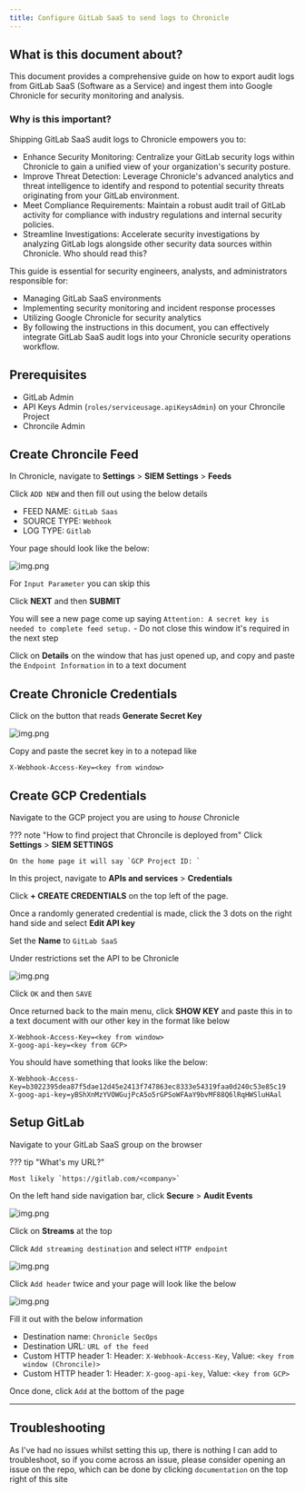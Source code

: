 ```yaml
---
title: Configure GitLab SaaS to send logs to Chronicle
---
```


## What is this document about?

This document provides a comprehensive guide on how to export audit logs from GitLab SaaS (Software as a Service) and ingest them into Google Chronicle for security monitoring and analysis.

### Why is this important?

Shipping GitLab SaaS audit logs to Chronicle empowers you to:

* Enhance Security Monitoring: Centralize your GitLab security logs within Chronicle to gain a unified view of your organization's security posture.
* Improve Threat Detection: Leverage Chronicle's advanced analytics and threat intelligence to identify and respond to potential security threats originating from your GitLab environment.
* Meet Compliance Requirements: Maintain a robust audit trail of GitLab activity for compliance with industry regulations and internal security policies.
* Streamline Investigations: Accelerate security investigations by analyzing GitLab logs alongside other security data sources within Chronicle.
Who should read this?

This guide is essential for security engineers, analysts, and administrators responsible for:

* Managing GitLab SaaS environments
* Implementing security monitoring and incident response processes
* Utilizing Google Chronicle for security analytics
* By following the instructions in this document, you can effectively integrate GitLab SaaS audit logs into your Chronicle security operations workflow.

## Prerequisites

* GitLab Admin
* API Keys Admin (`roles/serviceusage.apiKeysAdmin`) on your Chroncile Project
* Chroncile Admin

## Create Chroncile Feed

In Chronicle, navigate to **Settings** > **SIEM Settings** > **Feeds**

Click `ADD NEW` and then fill out using the below details

* FEED NAME: `GitLab Saas`
* SOURCE TYPE: `Webhook`
* LOG TYPE: `Gitlab`

Your page should look like the below:

![img.png](../../../assets/chronicle-gitlab-saas-set-properties.png)

For `Input Parameter` you can skip this

Click **NEXT** and then **SUBMIT**

You will see a new page come up saying `Attention: A secret key is needed to complete feed setup.` - Do not close this window
it's required in the next step

Click on **Details** on the window that has just opened up, and copy and paste the `Endpoint Information` in to a text document

## Create Chronicle Credentials

Click on the button that reads **Generate Secret Key**

![img.png](../../../assets/chronicle-gitlab-saas-secret-key.png)

Copy and paste the secret key in to a notepad like

```text
X-Webhook-Access-Key=<key from window>
```

## Create GCP Credentials

Navigate to the GCP project you are using to _house_ Chronicle

??? note "How to find project that Chroncile is deployed from"
    Click **Settings** > **SIEM SETTINGS**

    On the home page it will say `GCP Project ID: `

In this project, navigate to **APIs and services** > **Credentials**

Click **+ CREATE CREDENTIALS** on the top left of the page.

Once a randomly generated credential is made, click the 3 dots on the right hand side and select **Edit API key**

Set the **Name** to `GitLab SaaS`

Under restrictions set the API to be Chronicle

![img.png](../../../assets/chroncile-gitlab-saas-api-key-restrict.png)

Click `OK` and then `SAVE`

Once returned back to the main menu, click **SHOW KEY** and paste this in to a text document with our other key in the format like below

```text
X-Webhook-Access-Key=<key from window>
X-goog-api-key=<key from GCP>
```

You should have something that looks like the below:

```text
X-Webhook-Access-Key=b3022395dea87f5dae12d45e2413f747863ec8333e54319faa0d240c53e85c19
X-goog-api-key=yBShXnMzYVOWGujPcA5o5rGPSoWFAaY9bvMF88Q6lRqHWSluHAal
```

## Setup GitLab

Navigate to your GitLab SaaS group on the browser

??? tip "What's my URL?"

    Most likely `https://gitlab.com/<company>`

On the left hand side navigation bar, click **Secure** > **Audit Events**

![img.png](../../../assets/chronicle-gitlab-saas-secure-auditevents-menu.png)

Click on **Streams** at the top

Click `Add streaming destination` and select `HTTP endpoint`

![img.png](../../../assets/chronicle-gitlab-saas-gitlab-auditevents-streaming-destination.png)

Click `Add header` twice and your page will look like the below

![img.png](../../../assets/chronicle-gitlab-saas-gitlab-add-destination-dialogue-double-header.png)

Fill it out with the below information

* Destination name: `Chronicle SecOps`
* Destination URL: `URL of the feed`
* Custom HTTP header 1: Header: `X-Webhook-Access-Key`, Value: `<key from window (Chroncile)>`
* Custom HTTP header 1: Header: `X-goog-api-key`, Value: `<key from GCP>`

Once done, click `Add` at the bottom of the page

---

## Troubleshooting

As I've had no issues whilst setting this up, there is nothing I can add to troubleshoot, so if you come across
an issue, please consider opening an issue on the repo, which can be done by clicking `documentation` on the top right of
this site
